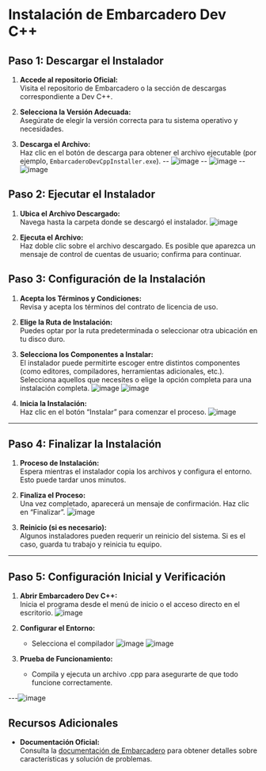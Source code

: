 # Instalación de Embarcadero Dev C++

## Paso 1: Descargar el Instalador

1. **Accede al repositorio Oficial:**  
   Visita el repositorio de Embarcadero o la sección de descargas correspondiente a Dev C++.
2. **Selecciona la Versión Adecuada:**  
   Asegúrate de elegir la versión correcta para tu sistema operativo y necesidades.

3. **Descarga el Archivo:**  
    Haz clic en el botón de descarga para obtener el archivo ejecutable (por ejemplo, `EmbarcaderoDevCppInstaller.exe`).
   -- ![image](./ImagenesRef/1.png)
   -- ![image](./ImagenesRef/2.png)
   -- ![image](./ImagenesRef/3.png)

## Paso 2: Ejecutar el Instalador

1. **Ubica el Archivo Descargado:**  
   Navega hasta la carpeta donde se descargó el instalador.
   ![image](./ImagenesRef/4.png)

2. **Ejecuta el Archivo:**  
   Haz doble clic sobre el archivo descargado. Es posible que aparezca un mensaje de control de cuentas de usuario; confirma para continuar.

## Paso 3: Configuración de la Instalación

1. **Acepta los Términos y Condiciones:**  
   Revisa y acepta los términos del contrato de licencia de uso.

2. **Elige la Ruta de Instalación:**  
   Puedes optar por la ruta predeterminada o seleccionar otra ubicación en tu disco duro.

3. **Selecciona los Componentes a Instalar:**  
   El instalador puede permitirte escoger entre distintos componentes (como editores, compiladores, herramientas adicionales, etc.). Selecciona aquellos que necesites o elige la opción completa para una instalación completa.
   ![image](./ImagenesRef/5.png)
   ![image](./ImagenesRef/6.png)

4. **Inicia la Instalación:**  
   Haz clic en el botón “Instalar” para comenzar el proceso.
   ![image](./ImagenesRef/7.png)

---

## Paso 4: Finalizar la Instalación

1. **Proceso de Instalación:**  
   Espera mientras el instalador copia los archivos y configura el entorno. Esto puede tardar unos minutos.

2. **Finaliza el Proceso:**  
   Una vez completado, aparecerá un mensaje de confirmación. Haz clic en “Finalizar”.
   ![image](./ImagenesRef/8.png)

3. **Reinicio (si es necesario):**  
   Algunos instaladores pueden requerir un reinicio del sistema. Si es el caso, guarda tu trabajo y reinicia tu equipo.

---

## Paso 5: Configuración Inicial y Verificación

1. **Abrir Embarcadero Dev C++:**  
   Inicia el programa desde el menú de inicio o el acceso directo en el escritorio.
   ![image](./ImagenesRef/9.png)

2. **Configurar el Entorno:**

   - Selecciona el compilador
     ![image](./ImagenesRef/10.png)
     ![image](./ImagenesRef/11.png)

3. **Prueba de Funcionamiento:**
   - Compila y ejecuta un archivo .cpp para asegurarte de que todo funcione correctamente.

---![image](./ImagenesRef/12.png)

## Recursos Adicionales

- **Documentación Oficial:**  
  Consulta la [documentación de Embarcadero](https://www.embarcadero.com) para obtener detalles sobre características y solución de problemas.
